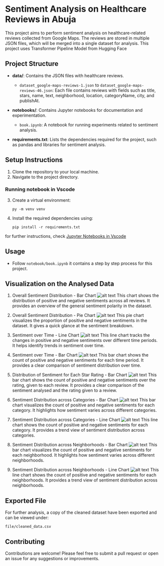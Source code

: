 # Sentiment Analysis on Healthcare Reviews in Abuja

This project aims to perform sentiment analysis on healthcare-related reviews collected from Google Maps. The reviews are stored in multiple JSON files, which will be merged into a single dataset for analysis.
This project uses Transformer Pipeline Model from Hugging Face

## Project Structure

- **data/**: Contains the JSON files with healthcare reviews.
  - `dataset_google-maps-reviews-1.json` to `dataset_google-maps-reviews-46.json`: Each file contains reviews with fields such as title, stars, name, text, neighborhood, location, categoryName, city, and publishAt.

- **notebooks/**: Contains Jupyter notebooks for documentation and experimentation.
  - `book.ipynb`: A notebook for running experiments related to sentiment analysis.

- **requirements.txt**: Lists the dependencies required for the project, such as pandas and libraries for sentiment analysis.

## Setup Instructions

1. Clone the repository to your local machine.
2. Navigate to the project directory.
### Running notebook in Vscode
3. Create a virtual environment:
    ```
    py -m venv venv
    ```
4. Install the required dependencies using:
   ```
   pip install -r requirements.txt
   ```

for further instructions, check <a href = "https://code.visualstudio.com/docs/datascience/jupyter-notebooks" target = "_blank_" > Jupyter Notebooks in Vscode</a>

## Usage

- Follow `notebook/book.ipynb` it contains a step by step process for this project.

## Visualization on the Analysed Data

1. Overall Sentiment Distribution - Bar Chart
![alt text](images/image.png)
This chart shows the distribution of positive and negative sentiments across all reviews. It provides an overview of the general sentiment polarity in the dataset.

2. Overall Sentiment Distribution - Pie Chart
![alt text](images/image1.png)
This pie chart visualizes the proportion of positive and negative sentiments in the dataset. It gives a quick glance at the sentiment breakdown.

3. Sentiment over Time - Line Chart
![alt text](images/image2.png)
This line chart tracks the changes in positive and negative sentiments over different time periods. It helps identify trends in sentiment over time.

4. Sentiment over Time - Bar Chart
![alt text](images/image3.png)
This bar chart shows the count of positive and negative sentiments for each time period. It provides a clear comparison of sentiment distribution over time.

5. Distribution of Sentiment for Each Star Rating - Bar Chart
![alt text](images/image4.png)
This bar chart shows the count of positive and negative sentiments over the rating, given to each review. It provides a clear comparison of the sentiment analysed and the rating given to a review.

6. Sentiment Distribution across Categories - Bar Chart
![alt text](images/image5.png)
This bar chart visualizes the count of positive and negative sentiments for each category. It highlights how sentiment varies across different categories.

7. Sentiment Distribution across Categories - Line Chart
![alt text](images/image6.png)
This line chart shows the count of positive and negative sentiments for each category. It provides a trend view of sentiment distribution across categories.

8. Sentiment Distribution across Neighborhoods - Bar Chart
![alt text](images/image7.png)
This bar chart visualizes the count of positive and negative sentiments for each neighborhood. It highlights how sentiment varies across different neighborhoods.

9. Sentiment Distribution across Neighborhoods - Line Chart
![alt text](images/image9.png)
This line chart shows the count of positive and negative sentiments for each neighborhoods. It provides a trend view of sentiment distribution across neighborhoods.

## Exported File
For further analysis, a copy of the cleaned dataset have been exported and can be viewed under:
```
file/cleaned_data.csv
```

## Contributing

Contributions are welcome! Please feel free to submit a pull request or open an issue for any suggestions or improvements.